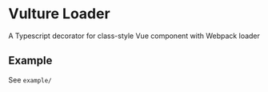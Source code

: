 
# Vulture Loader

A Typescript decorator for class-style Vue component with Webpack loader

## Example

See `example/`
